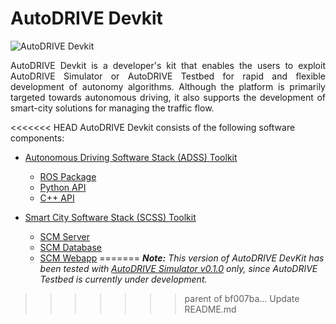 # AutoDRIVE Devkit

![AutoDRIVE Devkit](https://github.com/Tinker-Twins/AutoDRIVE/blob/AutoDRIVE/Images/AutoDRIVE%20Devkit.png)

<p align="justify">
AutoDRIVE Devkit is a developer's kit that enables the users to exploit AutoDRIVE Simulator or AutoDRIVE Testbed for rapid and flexible development of autonomy algorithms. Although the platform is primarily targeted towards autonomous driving, it also supports the development of smart-city solutions for managing the traffic flow.
</p>

<<<<<<< HEAD
AutoDRIVE Devkit consists of the following software components:

- [Autonomous Driving Software Stack (ADSS) Toolkit](https://github.com/Tinker-Twins/AutoDRIVE/tree/AutoDRIVE-Devkit/ADSS%20Toolkit)
  - [ROS Package](https://github.com/Tinker-Twins/AutoDRIVE/tree/AutoDRIVE-Devkit/ADSS%20Toolkit/autodrive_ros)
  - [Python API](https://github.com/Tinker-Twins/AutoDRIVE/tree/AutoDRIVE-Devkit/ADSS%20Toolkit/autodrive_py)
  - [C++ API](https://github.com/Tinker-Twins/AutoDRIVE/tree/AutoDRIVE-Devkit/ADSS%20Toolkit/autodrive_cpp)

- [Smart City Software Stack (SCSS) Toolkit](https://github.com/Tinker-Twins/AutoDRIVE/tree/AutoDRIVE-Devkit/SCSS%20Toolkit)
  - [SCM Server](https://github.com/Tinker-Twins/AutoDRIVE/tree/AutoDRIVE-Devkit/SCSS%20Toolkit/autodrive_scm)
  - [SCM Database](https://github.com/Tinker-Twins/AutoDRIVE/tree/AutoDRIVE-Devkit/SCSS%20Toolkit/autodrive_scm)
  - [SCM Webapp](https://github.com/Tinker-Twins/AutoDRIVE/tree/AutoDRIVE-Devkit/SCSS%20Toolkit/autodrive_scm)
=======
_**Note:** This version of AutoDRIVE DevKit has been tested with [AutoDRIVE Simulator v0.1.0](https://github.com/Tinker-Twins/AutoDRIVE/releases/tag/Simulator-0.1.0) only, since AutoDRIVE Testbed is currently under development._
>>>>>>> parent of bf007ba... Update README.md
